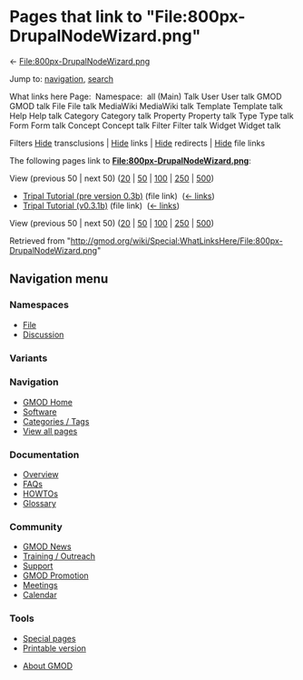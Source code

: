 <div id="mw-page-base" class="noprint">

</div>

<div id="mw-head-base" class="noprint">

</div>

<div id="content" class="mw-body" role="main">

<span id="top"></span>

<div id="mw-js-message" style="display:none;">

</div>



# <span dir="auto">Pages that link to "File:800px-DrupalNodeWizard.png"</span>

<div id="bodyContent">

<div id="contentSub">

←
[File:800px-DrupalNodeWizard.png](/wiki/File:800px-DrupalNodeWizard.png "File:800px-DrupalNodeWizard.png")

</div>

<div id="jump-to-nav" class="mw-jump">

Jump to: [navigation](#mw-navigation), [search](#p-search)

</div>

<div id="mw-content-text">

What links here Page:  Namespace:  all (Main) Talk User User talk GMOD
GMOD talk File File talk MediaWiki MediaWiki talk Template Template talk
Help Help talk Category Category talk Property Property talk Type Type
talk Form Form talk Concept Concept talk Filter Filter talk Widget
Widget talk

Filters
[Hide](/mediawiki/index.php?title=Special:WhatLinksHere/File:800px-DrupalNodeWizard.png&hidetrans=1 "Special:WhatLinksHere/File:800px-DrupalNodeWizard.png")
transclusions \|
[Hide](/mediawiki/index.php?title=Special:WhatLinksHere/File:800px-DrupalNodeWizard.png&hidelinks=1 "Special:WhatLinksHere/File:800px-DrupalNodeWizard.png")
links \|
[Hide](/mediawiki/index.php?title=Special:WhatLinksHere/File:800px-DrupalNodeWizard.png&hideredirs=1 "Special:WhatLinksHere/File:800px-DrupalNodeWizard.png")
redirects \|
[Hide](/mediawiki/index.php?title=Special:WhatLinksHere/File:800px-DrupalNodeWizard.png&hideimages=1 "Special:WhatLinksHere/File:800px-DrupalNodeWizard.png")
file links

The following pages link to
**[File:800px-DrupalNodeWizard.png](/wiki/File:800px-DrupalNodeWizard.png "File:800px-DrupalNodeWizard.png")**:

View (previous 50 \| next 50)
([20](/mediawiki/index.php?title=Special:WhatLinksHere/File:800px-DrupalNodeWizard.png&limit=20 "Special:WhatLinksHere/File:800px-DrupalNodeWizard.png")
\|
[50](/mediawiki/index.php?title=Special:WhatLinksHere/File:800px-DrupalNodeWizard.png&limit=50 "Special:WhatLinksHere/File:800px-DrupalNodeWizard.png")
\|
[100](/mediawiki/index.php?title=Special:WhatLinksHere/File:800px-DrupalNodeWizard.png&limit=100 "Special:WhatLinksHere/File:800px-DrupalNodeWizard.png")
\|
[250](/mediawiki/index.php?title=Special:WhatLinksHere/File:800px-DrupalNodeWizard.png&limit=250 "Special:WhatLinksHere/File:800px-DrupalNodeWizard.png")
\|
[500](/mediawiki/index.php?title=Special:WhatLinksHere/File:800px-DrupalNodeWizard.png&limit=500 "Special:WhatLinksHere/File:800px-DrupalNodeWizard.png"))

- [Tripal Tutorial (pre version
  0.3b)](/wiki/Tripal_Tutorial_(pre_version_0.3b) "Tripal Tutorial (pre version 0.3b)")
  (file link) ‎ <span class="mw-whatlinkshere-tools">([←
  links](/mediawiki/index.php?title=Special:WhatLinksHere&target=Tripal+Tutorial+%28pre+version+0.3b%29 "Special:WhatLinksHere"))</span>
- [Tripal Tutorial
  (v0.3.1b)](/wiki/Tripal_Tutorial_(v0.3.1b) "Tripal Tutorial (v0.3.1b)")
  (file link) ‎ <span class="mw-whatlinkshere-tools">([←
  links](/mediawiki/index.php?title=Special:WhatLinksHere&target=Tripal+Tutorial+%28v0.3.1b%29 "Special:WhatLinksHere"))</span>

View (previous 50 \| next 50)
([20](/mediawiki/index.php?title=Special:WhatLinksHere/File:800px-DrupalNodeWizard.png&limit=20 "Special:WhatLinksHere/File:800px-DrupalNodeWizard.png")
\|
[50](/mediawiki/index.php?title=Special:WhatLinksHere/File:800px-DrupalNodeWizard.png&limit=50 "Special:WhatLinksHere/File:800px-DrupalNodeWizard.png")
\|
[100](/mediawiki/index.php?title=Special:WhatLinksHere/File:800px-DrupalNodeWizard.png&limit=100 "Special:WhatLinksHere/File:800px-DrupalNodeWizard.png")
\|
[250](/mediawiki/index.php?title=Special:WhatLinksHere/File:800px-DrupalNodeWizard.png&limit=250 "Special:WhatLinksHere/File:800px-DrupalNodeWizard.png")
\|
[500](/mediawiki/index.php?title=Special:WhatLinksHere/File:800px-DrupalNodeWizard.png&limit=500 "Special:WhatLinksHere/File:800px-DrupalNodeWizard.png"))

</div>

<div class="printfooter">

Retrieved from
"<http://gmod.org/wiki/Special:WhatLinksHere/File:800px-DrupalNodeWizard.png>"

</div>

<div id="catlinks" class="catlinks catlinks-allhidden">

</div>

<div class="visualClear">

</div>

</div>

</div>

<div id="mw-navigation">

## Navigation menu

<div id="mw-head">



<div id="left-navigation">

<div id="p-namespaces" class="vectorTabs" role="navigation"
aria-labelledby="p-namespaces-label">

### Namespaces

- <span id="ca-nstab-image"><a href="/wiki/File:800px-DrupalNodeWizard.png" accesskey="c"
  title="View the file page [c]">File</a></span>
- <span id="ca-talk"><a
  href="/mediawiki/index.php?title=File_talk:800px-DrupalNodeWizard.png&amp;action=edit&amp;redlink=1"
  accesskey="t"
  title="Discussion about the content page [t]">Discussion</a></span>

</div>

<div id="p-variants" class="vectorMenu emptyPortlet" role="navigation"
aria-labelledby="p-variants-label">

### 

### Variants[](#)

<div class="menu">

</div>

</div>

</div>





</div>

</div>

</div>

<div id="mw-panel">

<div id="p-logo" role="banner">

<a href="/wiki/Main_Page"
style="background-image: url(http://gmod.org/images/GMOD-cogs.png);"
title="Visit the main page"></a>

</div>

<div id="p-Navigation" class="portal" role="navigation"
aria-labelledby="p-Navigation-label">

### Navigation

<div class="body">

- <span id="n-GMOD-Home">[GMOD Home](/wiki/Main_Page)</span>
- <span id="n-Software">[Software](/wiki/GMOD_Components)</span>
- <span id="n-Categories-.2F-Tags">[Categories /
  Tags](/wiki/Categories)</span>
- <span id="n-View-all-pages">[View all
  pages](/wiki/Special:AllPages)</span>

</div>

</div>

<div id="p-Documentation" class="portal" role="navigation"
aria-labelledby="p-Documentation-label">

### Documentation

<div class="body">

- <span id="n-Overview">[Overview](/wiki/Overview)</span>
- <span id="n-FAQs">[FAQs](/wiki/Category:FAQ)</span>
- <span id="n-HOWTOs">[HOWTOs](/wiki/Category:HOWTO)</span>
- <span id="n-Glossary">[Glossary](/wiki/Glossary)</span>

</div>

</div>

<div id="p-Community" class="portal" role="navigation"
aria-labelledby="p-Community-label">

### Community

<div class="body">

- <span id="n-GMOD-News">[GMOD News](/wiki/GMOD_News)</span>
- <span id="n-Training-.2F-Outreach">[Training /
  Outreach](/wiki/Training_and_Outreach)</span>
- <span id="n-Support">[Support](/wiki/Support)</span>
- <span id="n-GMOD-Promotion">[GMOD
  Promotion](/wiki/GMOD_Promotion)</span>
- <span id="n-Meetings">[Meetings](/wiki/Meetings)</span>
- <span id="n-Calendar">[Calendar](/wiki/Calendar)</span>

</div>

</div>

<div id="p-tb" class="portal" role="navigation"
aria-labelledby="p-tb-label">

### Tools

<div class="body">

- <span id="t-specialpages"><a href="/wiki/Special:SpecialPages" accesskey="q"
  title="A list of all special pages [q]">Special pages</a></span>
- <span id="t-print"><a
  href="/mediawiki/index.php?title=Special:WhatLinksHere/File:800px-DrupalNodeWizard.png&amp;printable=yes"
  rel="alternate" accesskey="p"
  title="Printable version of this page [p]">Printable version</a></span>

</div>

</div>

</div>

</div>

<div id="footer" role="contentinfo">

- <span id="footer-places-about">[About
  GMOD](/wiki/GMOD:About "GMOD:About")</span>

<!-- -->






</div>
